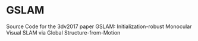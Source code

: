 # GSLAM
Source Code for the 3dv2017 paper GSLAM: Initialization-robust Monocular Visual SLAM via Global Structure-from-Motion
